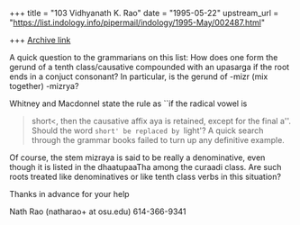 +++
title = "103 Vidhyanath K. Rao"
date = "1995-05-22"
upstream_url = "https://list.indology.info/pipermail/indology/1995-May/002487.html"

+++
[Archive link](https://list.indology.info/pipermail/indology/1995-May/002487.html)


A quick question to the grammarians on this list: How does one form the
gerund of a tenth class/causative compounded with an upasarga if the
root ends in a conjuct consonant? In particular, is the gerund of
-mizr (mix together) -mizrya?

Whitney and Macdonnel state the rule as ``if the radical vowel is
>short<, then the causative affix aya is retained, except for the final
a''. Should the word `short' be replaced by `light'? A quick search
through the grammar books failed to turn up any definitive example.

Of course, the stem mizraya is said to be really a denominative, even
though it is listed in the dhaatupaaTha among the curaadi class. Are such
roots treated like denominatives or like tenth class verbs in this
situation?

Thanks in advance for your help

Nath Rao (natharao+ at osu.edu)		614-366-9341





